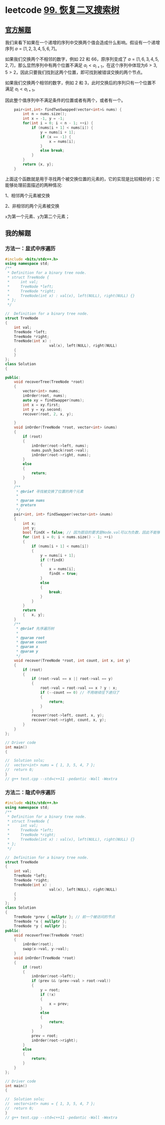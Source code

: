 # leetcode [99. 恢复二叉搜索树](https://leetcode.cn/problems/recover-binary-search-tree/)



## [官方解题](https://leetcode.cn/problems/recover-binary-search-tree/solution/hui-fu-er-cha-sou-suo-shu-by-leetcode-solution/)

我们来看下如果在一个递增的序列中交换两个值会造成什么影响。假设有一个递增序列 $a=[1,2,3,4,5,6,7]$。

如果我们交换两个不相邻的数字，例如 22 和 66，原序列变成了 $a=[1,6,3,4,5,2,7]$，那么显然序列中有两个位置不满足 $a_i < a_{i+1}$，在这个序列中体现为$6>3, 5>2$，因此只要我们找到这两个位置，即可找到被错误交换的两个节点。

如果我们交换两个相邻的数字，例如 $2$ 和 $3$，此时交换后的序列只有一个位置不满足 $a_i < a_{i+1}$。

因此整个值序列中不满足条件的位置或者有两个，或者有一个。

```c++
    pair<int,int> findTwoSwapped(vector<int>& nums) {
        int n = nums.size();
        int x = -1, y = -1;
        for(int i = 0; i < n - 1; ++i) {
            if (nums[i + 1] < nums[i]) {
                y = nums[i + 1];
                if (x == -1) {
                    x = nums[i];
                }
                else break;
            }
        }
        return {x, y};
    }

```

上面这个函数就是用于寻找两个被交换位置的元素的，它的实现是比较精妙的；它能够处理前面描述的两种情况:

1、相邻两个元素被交换

2、非相邻的两个元素被交换

`x`为第一个元素、`y`为第二个元素；



## 我的解题

### 方法一：显式中序遍历

```C++
#include <bits/stdc++.h>
using namespace std;
/**
 * Definition for a binary tree node.
 * struct TreeNode {
 *     int val;
 *     TreeNode *left;
 *     TreeNode *right;
 *     TreeNode(int x) : val(x), left(NULL), right(NULL) {}
 * };
 */

//  Definition for a binary tree node.
struct TreeNode
{
	int val;
	TreeNode *left;
	TreeNode *right;
	TreeNode(int x) :
					val(x), left(NULL), right(NULL)
	{
	}
};
class Solution
{

public:
	void recoverTree(TreeNode *root)
	{
		vector<int> nums;
		inOrder(root, nums);
		auto xy = findSwapper(nums);
		int x = xy.first;
		int y = xy.second;
		recover(root, 2, x, y);

	}
	void inOrder(TreeNode *root, vector<int> &nums)
	{
		if (root)
		{
			inOrder(root->left, nums);
			nums.push_back(root->val);
			inOrder(root->right, nums);
		}
		else
		{
			return;
		}
	}
	/**
	 * @brief 寻找被交换了位置的两个元素
	 *
	 * @param nums
	 * @return
	 */
	pair<int, int> findSwapper(vector<int> &nums)
	{
		int x;
		int y;
		bool findX = false; // 因为题目的要求是Node.val可以为负数，因此不能够通过x的值来判断是否找到了x，所以需要有一个特殊的标准来判断是否找到了x
		for (int i = 0; i < nums.size() - 1; ++i)
		{
			if (nums[i + 1] < nums[i])
			{
				y = nums[i + 1];
				if (!findX)
				{
					x = nums[i];
					findX = true;
				}
				else
				{
					break;
				}
			}
		}
		return
		{	x, y};
	}
	/**
	 * @brief 先序遍历树
	 *
	 * @param root
	 * @param count
	 * @param x
	 * @param y
	 */
	void recover(TreeNode *root, int count, int x, int y)
	{
		if (root)
		{
			if (root->val == x || root->val == y)
			{
				root->val = root->val == x ? y : x;
				if (--count == 0) // 不用继续往下递归了
				{
					return;
				}
			}
			recover(root->left, count, x, y);
			recover(root->right, count, x, y);
		}
	}
};

// Driver code
int main()
{

//	Solution solu;
//	vector<int> nums = { 1, 3, 5, 4, 7 };
//	return 0;
}
// g++ test.cpp --std=c++11 -pedantic -Wall -Wextra


```

### 方法二：隐式中序遍历

```C++
#include <bits/stdc++.h>
using namespace std;
/**
 * Definition for a binary tree node.
 * struct TreeNode {
 *     int val;
 *     TreeNode *left;
 *     TreeNode *right;
 *     TreeNode(int x) : val(x), left(NULL), right(NULL) {}
 * };
 */

//  Definition for a binary tree node.
struct TreeNode
{
	int val;
	TreeNode *left;
	TreeNode *right;
	TreeNode(int x) :
					val(x), left(NULL), right(NULL)
	{
	}
};
class Solution
{
	TreeNode *prev { nullptr }; // 前一个被访问的节点
	TreeNode *x { nullptr };
	TreeNode *y { nullptr };
public:
	void recoverTree(TreeNode *root)
	{
		inOrder(root);
		swap(x->val, y->val);
	}
	void inOrder(TreeNode *root)
	{
		if (root)
		{
			inOrder(root->left);
			if (prev && (prev->val > root->val))
			{
				y = root;
				if (!x)
				{
					x = prev;
				}
				else
				{
					return;
				}
			}
			prev = root;
			inOrder(root->right);
		}
		else
		{
			return;
		}
	}
};

// Driver code
int main()
{

//	Solution solu;
//	vector<int> nums = { 1, 3, 5, 4, 7 };
//	return 0;
}
// g++ test.cpp --std=c++11 -pedantic -Wall -Wextra


```


